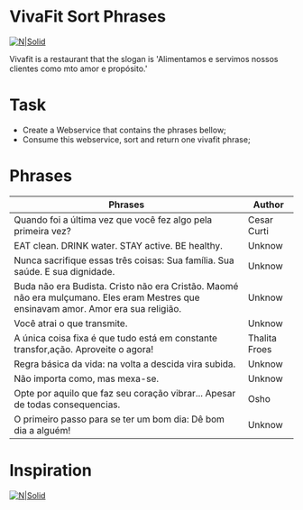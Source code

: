# VivaFit Sort Phrases

[![N|Solid](https://cldup.com/dTxpPi9lDf.thumb.png)](https://instagram.fbhz2-1.fna.fbcdn.net/vp/62b531d3adb0e3497bbd596a77445b38/5BEFD8C0/t51.2885-19/s320x320/11809540_166433353693368_1481213_a.jpg)

Vivafit is a restaurant that the slogan is 'Alimentamos e servimos nossos clientes como mto amor e propósito.'


# Task

  - Create a Webservice that contains the phrases bellow;
  - Consume this webservice, sort and return one vivafit phrase;


# Phrases

| Phrases | Author |
| ------  | ------ |
|Quando foi a última vez que você fez algo pela primeira vez?| Cesar Curti |
|EAT clean. DRINK water. STAY active. BE healthy.| Unknow |
|Nunca sacrifique essas três coisas: Sua família. Sua saúde. E sua dignidade.| Unknow |
|Buda não era Budista. Cristo não era Cristão. Maomé não era mulçumano. Eles eram Mestres que ensinavam amor. Amor era sua religião.| Unknow |
|Você atrai o que transmite.| Unknow |
|A única coisa fixa é que tudo está em constante transfor,ação. Aproveite o agora!|Thalita Froes|
|Regra básica da vida: na volta a descida vira subida.| Unknow |
|Não importa como, mas mexa-se.| Unknow |
|Opte por aquilo que faz seu coração vibrar... Apesar de todas consequencias.| Osho|
|O primeiro passo para se ter um bom dia: Dê bom dia a alguém! | Unknow |


# Inspiration

[![N|Solid](https://cldup.com/dTxpPi9lDf.thumb.png)](https://instagram.fbhz2-1.fna.fbcdn.net/vp/62b531d3adb0e3497bbd596a77445b38/5BEFD8C0/t51.2885-19/s320x320/11809540_166433353693368_1481213_a.jpg)